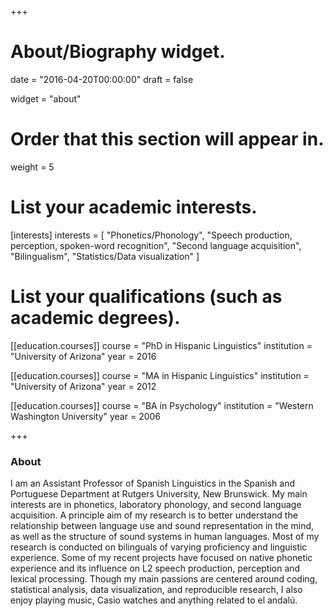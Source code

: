 +++
# About/Biography widget.

date = "2016-04-20T00:00:00"
draft = false

widget = "about"

# Order that this section will appear in.
weight = 5

# List your academic interests.
[interests]
  interests = [
    "Phonetics/Phonology",
    "Speech production, perception, spoken-word recognition", 
    "Second language acquisition", 
    "Bilingualism", 
    "Statistics/Data visualization"
  ]

# List your qualifications (such as academic degrees).
[[education.courses]]
  course = "PhD in Hispanic Linguistics"
  institution = "University of Arizona"
  year = 2016

[[education.courses]]
  course = "MA in Hispanic Linguistics"
  institution = "University of Arizona"
  year = 2012

[[education.courses]]
  course = "BA in Psychology"
  institution = "Western Washington University"
  year = 2006
 
+++

### About 

I am an Assistant Professor of Spanish Linguistics in the Spanish and Portuguese Department at Rutgers University, New Brunswick. My main interests are in 
phonetics, laboratory phonology, and second language acquisition. A principle 
aim of my research is to better understand the relationship between language use 
and sound representation in the mind, as well as the structure of sound systems 
in human languages. Most of my research is conducted on bilinguals of varying 
proficiency and linguistic experience. Some of my recent projects have focused 
on native phonetic experience and its influence on L2 speech production, 
perception and lexical processing. Though my main passions are centered around 
coding, statistical analysis, data visualization, and reproducible research, I 
also enjoy playing music, Casio watches and anything related to el andalú.

